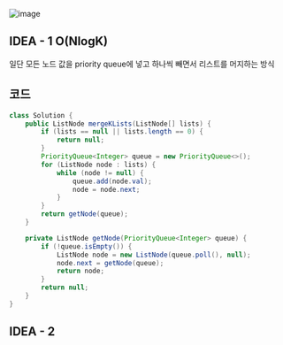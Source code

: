 ![image](https://user-images.githubusercontent.com/46469385/107243743-ab6f1f80-6a70-11eb-99cb-ecd91b77d8d1.png)

## IDEA - 1 O(NlogK)
일단 모든 노드 값을 priority queue에 넣고 하나씩 빼면서 리스트를 머지하는 방식

## 코드
```java
class Solution {
	public ListNode mergeKLists(ListNode[] lists) {
		if (lists == null || lists.length == 0) {
			return null;
		}
		PriorityQueue<Integer> queue = new PriorityQueue<>();
		for (ListNode node : lists) {
			while (node != null) {
				queue.add(node.val);
				node = node.next;
			}
		}
		return getNode(queue);
	}

	private ListNode getNode(PriorityQueue<Integer> queue) {
		if (!queue.isEmpty()) {
			ListNode node = new ListNode(queue.poll(), null);
			node.next = getNode(queue);
			return node;
		}
		return null;
	}
}

```

## IDEA - 2 
